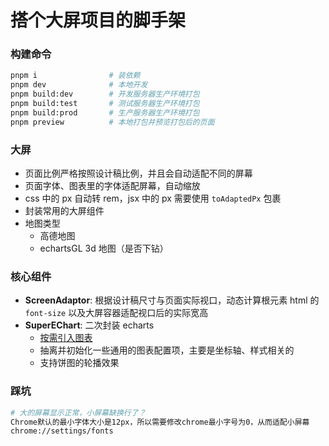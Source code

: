 # 搭个大屏项目的脚手架

### 构建命令

```bash
pnpm i                # 装依赖
pnpm dev              # 本地开发
pnpm build:dev        # 开发服务器生产环境打包
pnpm build:test       # 测试服务器生产环境打包
pnpm build:prod       # 生产服务器生产环境打包
pnpm preview          # 本地打包并预览打包后的页面
```

### 大屏

- 页面比例严格按照设计稿比例，并且会自动适配不同的屏幕
- 页面字体、图表里的字体适配屏幕，自动缩放
- css 中的 px 自动转 rem，jsx 中的 px 需要使用 `toAdaptedPx` 包裹
- 封装常用的大屏组件
- 地图类型
  - 高德地图
  - echartsGL 3d 地图（是否下钻）

### 核心组件

- **ScreenAdaptor**: 根据设计稿尺寸与页面实际视口，动态计算根元素 html 的 `font-size` 以及大屏容器适配视口后的实际宽高
- **SuperEChart**: 二次封装 echarts
  - [按需引入图表](https://echarts.apache.org/handbook/zh/basics/import#%E5%9C%A8-typescript-%E4%B8%AD%E6%8C%89%E9%9C%80%E5%BC%95%E5%85%A5)
  - 抽离并初始化一些通用的图表配置项，主要是坐标轴、样式相关的
  - 支持饼图的轮播效果

### 踩坑

```bash
# 大的屏幕显示正常，小屏幕缺换行了？
Chrome默认的最小字体大小是12px，所以需要修改chrome最小字号为0，从而适配小屏幕
chrome://settings/fonts
```
